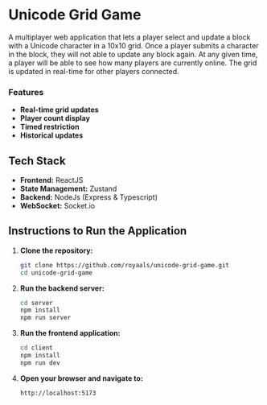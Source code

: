 # Unicode Grid Game

A multiplayer web application that lets a player select and update a block with a Unicode character in a 10x10 grid. Once a player submits a character in the block, they will not able to update any block again. At any given time, a player will be able to see how many players are currently online. The grid is updated in real-time for other players connected.

### Features

- **Real-time grid updates**
- **Player count display**
- **Timed restriction**
- **Historical updates**


## Tech Stack

- **Frontend:** ReactJS
- **State Management:** Zustand
- **Backend:** NodeJs (Express & Typescript)
- **WebSocket:** Socket.io

## Instructions to Run the Application

1. **Clone the repository:**

   ```bash
   git clone https://github.com/royaals/unicode-grid-game.git
   cd unicode-grid-game
   ```

2. **Run the backend server:**

   ```bash
   cd server
   npm install
   npm run server
   ```

3. **Run the frontend application:**

   ```bash
   cd client
   npm install
   npm run dev
   ```

4. **Open your browser and navigate to:**
   ```
   http://localhost:5173
   ```



